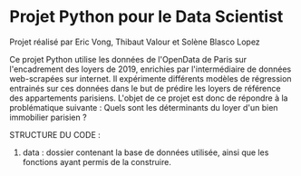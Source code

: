 # Projet Python pour le Data Scientist 

Projet réalisé par Eric Vong, Thibaut Valour et Solène Blasco Lopez

Ce projet Python utilise les données de l'OpenData de Paris sur l'encadrement des loyers de 2019, enrichies par l'intermédiaire de données web-scrapées sur internet. 
Il expérimente différents modèles de régression entrainés sur ces données dans le but de prédire les loyers de référence des appartements parisiens.
L'objet de ce projet est donc de répondre à la problématique suivante : Quels sont les déterminants du loyer d'un bien immobilier parisien ?


STRUCTURE DU CODE : 

1) data : dossier contenant la base de données utilisée, ainsi que les fonctions ayant permis de la construire.  
